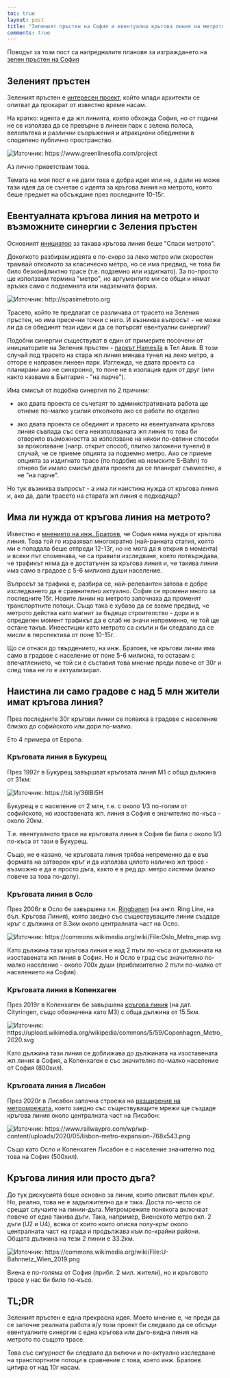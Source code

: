 ```yaml
---
toc: true
layout: post
title: "Зеленият пръстен на София и евентуална кръгова линия на метрото - има ли нещо общо?"
comments: true
---
```

Поводът за този пост са напредналите планове за изграждането на [зелен пръстен на София](https://t.co/N1YQ2shDJX?amp=1)

## Зеленият пръстен

Зеленият пръстен е [интересен проект](https://greenlinesofia.com), който млади архитекти се опитват да прокарат от известно време насам.

На кратко: идеята е да жп линията, която обхожда София, но от години не се използва да се превърне в линеен парк с зелена полоса, велопътека и различни съоръжения и атракциони обединени в споделено публично пространство.

![](https://i.imgur.com/zLRkwcM.png "Източник: https://www.greenlinesofia.com/project")

Аз лично приветствам това.

Темата на моя пост е не дали това е добра идея или не, а дали не може тази идея да се съчетае с идеята за кръгова линия на метрото, която беше предмет на обсъждане през последните 10-15г.

## Евентуалната кръгова линия на метрото и възможните синергии с Зеления пръстен

Основният [инициатор](http://spasimetroto.org/za-metroto-i-negoviya-rastezh.html) за такава кръгова линия беше "Спаси метрото".

Доколкото разбирам,идеята е по-скоро за леко метро или скоростен трамвай отколкото за класическо метро, но се има предвид, че това би било безконфликтно трасе (т.е. подземно или издигнато). За по-просто ще използвам термина "метро", но аргументите ми се общи и нямат връзка само с подземната или надземната форма.

![](http://spasimetroto.org/wp-content/uploads/2013/03/krugova-liniya.jpg "Източник: http://spasimetroto.org")

Трасето, който те предлагат се различава от трасето на Зеления пръстен, но има пресечни точки с него. И възниква въпросът - не може ли да се обединят тези идеи и да се потърсят евентуални синергии?

Подобни синергии съществуват в един от примерите посочени от инициаторите на Зеления пръстен - [паркът Hamesila](https://www.jpost.com/israel-news/tel-aviv-turns-abandoned-railroad-into-modern-linear-park-653800) в Тел Авив. В този случай под трасето на стара жп линия минава тунел на леко метро, a отгоре е направен линеен парк. Изглежда, че двата проекта са планирани ако не синхронно, то поне не в изолация един от друг (или както казваме в България - "на парче"). 

Има смисъл от подобна синергия по 2 причини:

- ако двата проекта се съчетаят то административната работа ще отнеме по-малко усилия отколкото ако се работи по отделно

- ако двата проекта се обединят и трасето на евентуалната кръгова линия съвпада със сега неизползваната жп линия то това би отворило възможността за използване на някои по-евтини способи за прокопаване (напр. открит способ, плитко заложени тунели) в случай, че се приеме опцията за подземно метро. Ако се приеме опцията за издигнато трасе (по подобие на немските S-Bahn) то отново би имало смисъл двата проекта да се планират съвместно, а не "на парче".

Но тук възниква въпросът - а има ли наистина нужда от кръгова линия и, ако да, дали трасето на старата жп линия е подходящо?

## Има ли нужда от кръгова линия на метрото?

Известно е [мнението на инж. Братоев](https://vestnikstroitel.bg/interview/251133_%D0%BF%D1%80%D0%BE%D1%84-%D0%B4-%D1%80-%D0%B8%D0%BD%D0%B6-%D1%81%D1%82%D0%BE%D1%8F%D0%BD-%D0%B1%D1%80%D0%B0%D1%82%D0%BE%D0%B5%D0%B2-%D0%B8%D0%B7%D0%BF-%D0%B4%D0%B8%D1%80%D0%B5%D0%BA%D1%82%D0%BE-2/), че София няма нужда от кръгова линия. Това той го изразявал многократно (най-ранната статия, която ми е попадала беше отпреди 12-13г, но не мога да я открия в момента) и всеки път споменава, че са правили изследване, което потвърждава, че трафикът няма да е достатъчен за кръгова линия и, че такива линии има само в градове с 5-6 милиона души население.

Въпросът за трафика е, разбира се, най-релевантен затова е добре изследването да е сравнително актуално. София се промени много за последните 15г. Новите линии на метрото започнаха да променят транспортните потоци. Също така е хубаво да се вземе предвид, че метрото действа като магнит за бъдещо строителство - дори и в определен момент трафикът да е слаб не значи непременно, че той ще остане такъв. Инвестиции като метрото са скъпи и би следвало да се мисли в перспектива от поне 10-15г.

Що се отнася до твърдението, на инж. Братоев, че кръгови линии има само в градове с население от поне 5-6 милиона, то оставам с впечатлението, че той си е съставил това мнение преди повече от 30г и след това не го е актуализирал.

## Наистина ли само градове с над 5 млн жители имат кръгова линия?

През последните 30г кръгови линии се появиха в градове с население близко до софийското или дори по-малко.

Ето 4 примера от Европа:

### Кръговата линия в Букурещ

През 1992г в Букурещ завършват кръговата линия М1 с обща дължина от 31км:

![](https://i.imgur.com/PtX9xjc.png "Източник: https://bit.ly/36lBi5H")

Букурещ е с население от 2 млн, т.е. с около 1/3 по-голям от софийското, но изоставената жп. линия в София е значително по-къса - около 20км.

Т.е. евентуалното трасе на кръговата линия в София би била с около 1/3 по-къса от тази в Букурещ.

Също, не е казано, че кръговата линия трябва непременно да е във формата на затворен кръг и да използва цялото налично жп трасе - възможно е да е просто дъга, както е в ред др. метро системи (малко повече за това по-долу).

### Кръговата линия в Осло

През 2006г в Осло бе завършена т.н. [Ringbanen](https://en.wikipedia.org/wiki/Ring_Line_(Oslo)) (на англ. Ring Line, на бъл. Кръгова Линия), която заедно със съществуващите линии създаде кръг с дължина от 8.3км около централната част на Осло.

![](https://i.imgur.com/ot5QhQE.png "Източник: https://commons.wikimedia.org/wiki/File:Oslo_Metro_map.svg")

Като дължина тази кръгова линия е над 2 пъти по-къса от дължината на изоставената жп линия в София. Но и Осло е град със значително по-малко население - около 700х души (приблизително 2 пъти по-малко от населението на София).

### Кръговата линия в Копенхаген

През 2019г в Копенхаген бе завършена [кръгова линия](https://en.wikipedia.org/wiki/City_Circle_Line) (на дат. Cityringen, също обозначена като М3) с обща дължина от 15.5км.

![](https://upload.wikimedia.org/wikipedia/commons/5/59/Copenhagen_Metro_2020.svg "Източник: https://upload.wikimedia.org/wikipedia/commons/5/59/Copenhagen_Metro_2020.svg")

Като дължина тази линия се доближава до дължината на изоставената жп линия в София, а Копенхаген е със значително по-малко население от София (800хил).

### Кръговата линия в Лисабон

През 2020г в Лисабон започна строежа на [разширение на метромрежата](https://www.railwaypro.com/wp/contract-awarded-for-lisbon-metro-expansion/), което заедно със съществуващите мрежи ще създаде кръгова линия около централната част на Лисабон:

![](https://www.railwaypro.com/wp/wp-content/uploads/2020/05/lisbon-metro-expansion-768x543.png "Източник: https://www.railwaypro.com/wp/wp-content/uploads/2020/05/lisbon-metro-expansion-768x543.png")

Също като Осло и Копенхаген Лисабон е с население значително под това на София (500хил).

## Кръгова линия или просто дъга?

До тук дискусията беше основно за линии, които описват пълен кръг. Но, реално, това не е задължително да е така. Доста по-често се срещат случаите на линии-дъга. Метромрежите понякога включват повече от една такива дъги. Така, например, Виенското метро вкл. 2 дъги (U2 и U4), всяка от които които описва полу-кръг около централната част на града и продължава към по-крайни райони. Общата дължина на тези 2 линии е 33.2км.

![](https://i.imgur.com/jM5I04H.png "Източник: https://commons.wikimedia.org/wiki/File:U-Bahnnetz_Wien_2019.png")

Виена е по-голяма от София (прибл. 2 мил. жители), но и кръговото трасе у нас би било по-късо.

## TL;DR

Зеленият пръстен е една прекрасна идея. Моето мнение е, че преди да се започне реалната работа в/у този проект би следвало да се обсъди евентуалните синергии с една кръгова или дъго-видна линия на метрото по същото трасе.

Това със сигурност би следвало да включи и по-актуално изследване на транспортните потоци в сравнение с това, което инж. Братоев цитира от над 10г насам.
